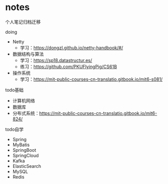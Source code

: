 # notes

个人笔记归档迁移

doing
* Netty
  + 学习：https://dongzl.github.io/netty-handbook/#/
* 数据结构与算法
  + 学习：https://sp18.datastructur.es/
  + 练习：https://github.com/PKUFlyingPig/CS61B
* 操作系统
  + 学习：https://mit-public-courses-cn-translatio.gitbook.io/mit6-s081/

todo基础
* 计算机网络
* 数据库
* 分布式系统：https://mit-public-courses-cn-translatio.gitbook.io/mit6-824/

todo自学
* Spring
* MyBatis
* SpringBoot
* SpringCloud
* Kafka
* ElasticSearch
* MySQL
* Redis
